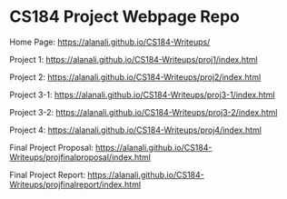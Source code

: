 # CS184 Project Webpage Repo

Home Page: https://alanali.github.io/CS184-Writeups/

Project 1: https://alanali.github.io/CS184-Writeups/proj1/index.html

Project 2: https://alanali.github.io/CS184-Writeups/proj2/index.html

Project 3-1: https://alanali.github.io/CS184-Writeups/proj3-1/index.html

Project 3-2: https://alanali.github.io/CS184-Writeups/proj3-2/index.html

Project 4: https://alanali.github.io/CS184-Writeups/proj4/index.html

Final Project Proposal: https://alanali.github.io/CS184-Writeups/projfinalproposal/index.html

Final Project Report: https://alanali.github.io/CS184-Writeups/projfinalreport/index.html
